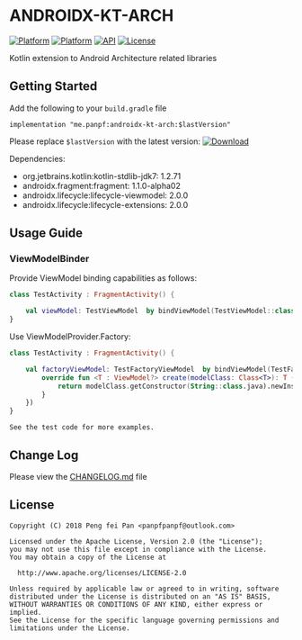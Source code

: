 # ANDROIDX-KT-ARCH

[![Platform][platform_android_icon]][platform_android_link]
[![Platform][platform_kotlin_icon]][platform_kotlin_link]
[![API][min_api_icon]][min_api_link]
[![License][license_icon]][license_link]

Kotlin extension to Android Architecture related libraries

## Getting Started

Add the following to your `build.gradle` file

```grovvy
implementation "me.panpf:androidx-kt-arch:$lastVersion"
```

Please replace `$lastVersion` with the latest version: [![Download][version_icon]][version_link]

Dependencies:
* org.jetbrains.kotlin:kotlin-stdlib-jdk7: 1.2.71
* androidx.fragment:fragment: 1.1.0-alpha02
* androidx.lifecycle:lifecycle-viewmodel: 2.0.0
* androidx.lifecycle:lifecycle-extensions: 2.0.0

## Usage Guide

### ViewModelBinder

Provide ViewModel binding capabilities as follows:

```kotlin
class TestActivity : FragmentActivity() {

    val viewModel: TestViewModel  by bindViewModel(TestViewModel::class)
}
```

Use ViewModelProvider.Factory:

```kotlin
class TestActivity : FragmentActivity() {

    val factoryViewModel: TestFactoryViewModel  by bindViewModel(TestFactoryViewModel::class, object : ViewModelProvider.Factory {
        override fun <T : ViewModel?> create(modelClass: Class<T>): T {
            return modelClass.getConstructor(String::class.java).newInstance("testFactoryViewModel")
        }
    })
}
```

`See the test code for more examples.`

## Change Log

Please view the [CHANGELOG.md] file


## License
    Copyright (C) 2018 Peng fei Pan <panpfpanpf@outlook.com>

    Licensed under the Apache License, Version 2.0 (the "License");
    you may not use this file except in compliance with the License.
    You may obtain a copy of the License at

      http://www.apache.org/licenses/LICENSE-2.0

    Unless required by applicable law or agreed to in writing, software
    distributed under the License is distributed on an "AS IS" BASIS,
    WITHOUT WARRANTIES OR CONDITIONS OF ANY KIND, either express or implied.
    See the License for the specific language governing permissions and
    limitations under the License.


[platform_android_icon]: https://img.shields.io/badge/Platform-Android-brightgreen.svg
[platform_android_link]: https://android.com
[platform_kotlin_icon]: https://img.shields.io/badge/Platform-Kotlin-blue.svg
[platform_kotlin_link]: http://kotlinlang.org
[min_api_icon]: https://img.shields.io/badge/API-16%2B-orange.svg
[min_api_link]: https://developer.android.com/about/dashboards/
[license_icon]: https://img.shields.io/badge/License-Apache%202-blue.svg
[license_link]: https://www.apache.org/licenses/LICENSE-2.0
[version_icon]: https://api.bintray.com/packages/panpf/maven/androidx-kt-arch/images/download.svg
[version_link]: https://bintray.com/panpf/maven/androidx-kt-arch/_latestVersion

[CHANGELOG.md]: CHANGELOG.md
